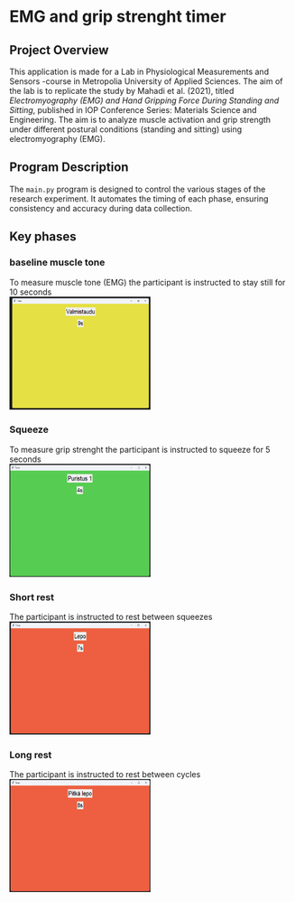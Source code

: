 # EMG and grip strenght timer

## Project Overview

This application is made for a Lab in Physiological Measurements and Sensors -course in Metropolia University of Applied Sciences. The aim of the lab is to replicate the study by Mahadi et al. (2021), titled *Electromyography (EMG) and Hand Gripping Force During Standing and Sitting*, published in IOP Conference Series: Materials Science and Engineering. The aim is to analyze muscle activation and grip strength under different postural conditions (standing and sitting) using electromyography (EMG).

## Program Description

The `main.py` program is designed to control the various stages of the research experiment. It automates the timing of each phase, ensuring consistency and accuracy during data collection.

## Key phases

### baseline muscle tone
To measure muscle tone (EMG) the participant is instructed to stay still for 10 seconds
<br> <img src="/images/tonus.png" alt="Tonus image" width="250" height="200">

### Squeeze 
To measure grip strenght the participant is instructed to squeeze for 5 seconds
<br> <img src="/images/squeeze.png" alt="Squeeze image" width="250" height="200">

### Short rest 
The participant is instructed to rest between squeezes
<br> <img src="/images/short_rest.png" alt="Squeeze image" width="250" height="200">

### Long rest 
The participant is instructed to rest between cycles
<br> <img src="/images/long_rest.png" alt="Squeeze image" width="250" height="200">


